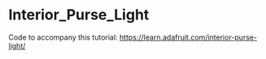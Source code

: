 # Interior_Purse_Light

Code to accompany this tutorial:
https://learn.adafruit.com/interior-purse-light/
